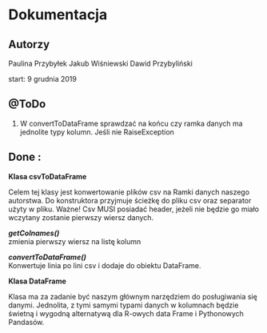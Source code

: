 # Dokumentacja 

## Autorzy
Paulina Przybyłek
Jakub Wiśniewski
Dawid Przybyliński

start: 9 grudnia 2019

## @ToDo
1. W convertToDataFrame sprawdzać na końcu czy ramka danych ma jednolite typy kolumn. Jeśli nie RaiseException

## Done : 
**Klasa csvToDataFrame**  

  Celem tej klasy jest konwertowanie plików csv na Ramki danych naszego autorstwa. 
  Do konstruktora przyjmuje ścieżkę do pliku csv oraz separator użyty w pliku. 
  Ważne! Csv MUSI posiadać header, jeżeli nie będzie go miało wczytany zostanie pierwszy wiersz danych.
  
  ***getColnames()***   
    zmienia pierwszy wiersz na listę kolumn
    
  ***convertToDataFrame()***   
    Konwertuje linia po lini csv i dodaje do obiektu DataFrame. 

**Klasa DataFrame**
  
  Klasa ma za zadanie być naszym głównym narzędziem do posługiwania się danymi. Jednolita, z tymi samymi typami danych w kolumnach będzie świetną i wygodną alternatywą dla R-owych data Frame i Pythonowych Pandasów. 
  



